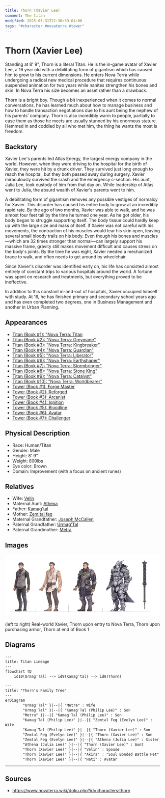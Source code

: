 ```yaml
---
title: Thorn (Xavier Lee)
comment: The titan
modified: 2025-03-31T22:30:39-04:00
tags: "#character #novaterra #tower"
---
```

# Thorn (Xavier Lee)

Standing at 8' 9", Thorn is a literal Titan. He is the in-game avatar of Xavier Lee, a 16 year old with a debilitating form of gigantism which has caused him to grow to his current dimensions. He enters Nova Terra while undergoing a radical new medical procedure that requires continuous suspended animation for two years while nanites strengthen his bones and skin. In Nova Terra his size becomes an asset rather than a drawback.

Thorn is a bright boy. Though a bit inexperienced when it comes to normal conversations, he has learned much about how to manage business and how to handle transaction negotiations due to his aunt being the nephew of his parents' company. Thorn is also incredibly warm to people, partially to ease them as those he meets are usually stunned by his enormous stature. Hemmed in and coddled by all who met him, the thing he wants the most is freedom.

## Backstory

Xavier Lee's parents led Atlas Energy, the largest energy company in the world. However, when they were driving to the hospital for the birth of Xavier, they were hit by a drunk driver. They survived just long enough to reach the hospital, but they both passed away during surgery. Xavier miraculously survived the crash and the emergency c-section. His aunt, Julia Lee, took custody of him from that day on. While leadership of Atlas went to Julia, the absurd wealth of Xavier's parents went to him.

A debilitating form of gigantism removes any possible vestiges of normalcy for Xavier. This disorder has caused his entire body to grow at an incredibly rapid rate. By the ago of two months, Xavier was able to walk, and he was almost four feet tall by the time he turned one year. As he got older, his body began to struggle supporting itself. The body tissue could hardly keep up with the large size and mass of itself. If Xavier was not careful with his movements, the contraction of his muscles would tear his skin open, leaving several small bloody trails on his body. Even though his bones and muscles—which are 32 times stronger than normal—can largely support his massive frame, gravity still makes movement difficult and causes stress on the body's joints. By the time he was eight, Xavier needed a mechanized brace to walk, and often needs to get around by wheelchair.

Since Xavier's disorder was identified early on, his life has consisted almost entirely of constant trips to various hospitals around the world. A fortune was spent on research and treatments, but everything proved to be ineffective.

In addition to this constant in-and-out of hospitals, Xavier occupied himself with study. At 16, he has finished primary and secondary school years ago and has even completed two degrees, one in Business Management and another in Urban Planning.

## Appearances

- [Titan (Book #1): "Nova Terra: Titan](../Titan/Series_Titan.md#Book%201%20Titan)
- [Titan (Book #2): "Nova Terra: Greymane"](../Titan/Series_Titan.md#Book%202%20Greymane)
- [Titan (Book #3): "Nova Terra: Kingbreaker"](../Titan/Series_Titan.md#Book%203%20Kingbreaker)
- [Titan (Book #4): "Nova Terra: Guardian"](../Titan/Series_Titan.md#Book%204%20Guardian)
- [Titan (Book #5): "Nova Terra: Liberator"](../Titan/Series_Titan.md#Book%205%20Liberator)
- [Titan (Book #6): "Nova Terra: Earthshaper"](../Titan/Series_Titan.md#Book%206%20Earthshaper)
- [Titan (Book #7): "Nova Terra: Stormbringer"](../Titan/Series_Titan.md#Book%207%20Stormbringer)
- [Titan (Book #8): "Nova Terra: Stone King"](../Titan/Series_Titan.md#Book%208%20Stone%20King)
- [Titan (Book #9): "Nova Terra: Catalyst"](../Titan/Series_Titan.md#Book%209%20Catalyst)
- [Titan (Book #10): "Nova Terra: Worldbearer"](../Titan/Series_Titan.md#Book%2010%20Worldbearer)
- [Tower (Book #1): Forge Master](../Tower/Series_Tower.md#Book%201%20Forge%20Master)
- [Tower (Book #2): Reforged](../Tower/Series_Tower.md#Book%202%20Reforged)
- [Tower (Book #3): Arcanist](../Tower/Series_Tower.md#Book%203%20Arcanist)
- [Tower (Book #4): Ignition](../Tower/Series_Tower.md#Book%204%20Ignition)
- [Tower (Book #5): Bloodline](../Tower/Series_Tower.md#Book%205%20Bloodline)
- [Tower (Book #6): Avatar](../Tower/Series_Tower.md#Book%206%20Avatar)
- [Tower (Book #7): Challenger](../Tower/Series_Tower.md#Book%207%20Challenger)

## Physical Description

- Race: Human/Titan
- Gender: Male
- Height: 8' 9"
- Weight: 800lbs
- Eye color: Brown
- Domain: Improvement (with a focus on ancient runes)

## Relatives

- Wife: [Velin](Velin.md)
- Maternal Aunt: [Athena](Characters/Athena.md)
- Father: [Kamag'tal](Characters/Kamag'tal.md)
- Mother: [Zem'tal feg](Zem'tal_feg.md)
- Maternal Grandfather: [Joseph McCallen](Characters/JosephMcCallen.md)
- Paternal Grandfather: [Urmag’Tal](Urmag’Tal.md)
- Paternal Grandmother: [Metra](Characters/Metra.md)

## Images

![](../../Attachments/Thorn_1.png)

(left to right) Real-world Xavier, Thorn upon entry to Nova Terra, Thorn upon purchasing armor, Thorn at end of Book 1

## Diagrams

```mermaid
---
title: Titan Lineage
---
flowchart TD
	id10(Urmag'Tal) --> id9(Kamag'tal) --> id8(Thorn)
```

```mermaid
---
title: "Thorn's Family Tree"
---
erDiagram
        "Urmag'Tal" }|--|{ "Metra" : Wife
        "Urmag'Tal" }|--|{ "Kamag'Tal (Philip Lee)" : Son
        "Metra" }|--|{ "Kamag'Tal (Philip Lee)" : Son
        "Kamag'Tal (Philip Lee)" }|--|{ "Zemtal Feg (Evelyn Lee)" : Wife
        "Kamag'Tal (Philip Lee)" }|--|{ "Thorn (Xavier Lee)" : Son
        "Zemtal Feg (Evelyn Lee)" }|--|{ "Thorn (Xavier Lee)" : Son
        "Zemtal Feg (Evelyn Lee)" }|--|{ "Athena (Julia Lee)" : Sister
        "Athena (Julia Lee)" }|--|{ "Thorn (Xavier Lee)" : Aunt
        "Thorn (Xavier Lee)" }|--|{ "Velin" : Spouse
        "Thorn (Xavier Lee)" }|--|{ "Akira" : "Soul Bonded Battle Pet"
        "Thorn (Xavier Lee)" }|--|{ "Hati" : Avatar
```


---
## Sources
- https://www.novaterra.wiki/doku.php?id=characters:thorn
